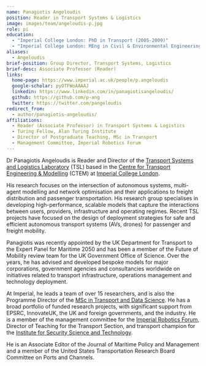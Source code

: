 ```yaml
---
name: Panagiotis Angeloudis
position: Reader in Transport Systems & Logistics
image: images/team/angeloudis-p.jpg
role: pi
education: 
  - "Imperial College London: PhD in Transport (2005-2009)"
  - "Imperial College London: MEng in Civil & Environmental Engineering (2001-2005)"
aliases:
  - Angeloudis
brief-position: Group Director, Transport Systems, Logistics
brief-desc: Associate Professor (Reader)
links:
  home-page: https://www.imperial.ac.uk/people/p.angeloudis
  google-scholar: pyOTFWoAAAAJ
  linkedin: https://www.linkedin.com/in/panagiotisangeloudis/
  github: https://github.com/p-ang
  twitter: https://twitter.com/pangeloudis
redirect_from:
  - author/panagiotis-angeloudis/
affiliations:
  - Reader (Associate Professor) in Transport Systems & Logistics
  - Turing Fellow, Alan Turing Institute
  - Director of Postgraduate Teaching, MSc in Transport
  - Management Committee, Imperial Robotics Forum
---
```


Dr Panagiotis Angeloudis is Reader and Director of the [Transport Systems and Logistics Laboratory](https://transport-systems.imperial.ac.uk) (TSL) based in the [Centre for Transport Engineering & Modelling](https://www.imperial.ac.uk/transport-engineering) (CTEM) at [Imperial College London](https://www.imperial.ac.uk). 


His research focuses on the intersection of autonomous systems, multi-agent modelling and network optimisation and their applications to freight distribution and passenger transportation. His research group specialises in developing high-performance, scalable models that capture the interactions between users, providers, infrastructure and operating regimes. Recent TSL projects have focused on the design of deployment strategies for safe and efficient autonomous transport systems (AVs, drones) for passenger and freight mobility.  

Panagiotis was recently appointed by the UK Department for Transport to the Expert Panel for Maritime 2050 and has been a member of the Future of Mobility review team for the UK Government Office of Science. Over the years, he has advised and developed bespoke models for major corporations, government agencies and consultancies worldwide on initiatives related to transport infrastructure, operations management and technology deployment.

At Imperial, he leads a team of over 15 researchers, and is also the Programme Director of the [MSc in Transport and Data Science](https://www.imperial.ac.uk/study/courses/postgraduate-taught/transport-data-science/). He has a broad portfolio of funded research projects, with significant support from EPSRC, InnovateUK, the UK and foreign governments, and the industry. He is a member of the management committee for the [Imperial Robotics Forum](http://www.imperial.ac.uk/robotics/), Director of Teaching for the Transport Section, and transport champion for the [Institute for Security Science and Technology](https://www.imperial.ac.uk/security-institute/).

He is an Associate Editor of the Journal of Maritime Policy and Management and a member of the United States Transportation Research Board Committee on Ports and Channels.